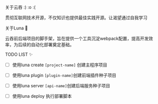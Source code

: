 关于云吞 :) :o :(

贯彻互联网技术开源，不仅知识也提供最佳实践开源。让渴望通过自我学习

关于Luna :rocket:

云吞前后端项目的脚手架，旨在提供一个工具沉淀webpack配置，提高开发效率，为后续的自动化部署奠定基础。

TODO LIST  :sparkles:

- [ ] 使用luna create `[project-name]` 创建主程序项目
- [ ] 使用luna plugin `[plugin-name]`创建前端插件种子项目
- [ ] 使用luna server `[api-name]`创建后端服务种子项目
- [ ] 使用luna deploy 执行部署脚本

